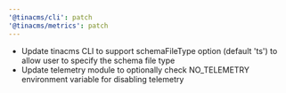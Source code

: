 ```yaml
---
'@tinacms/cli': patch
'@tinacms/metrics': patch
---
```


- Update tinacms CLI to support schemaFileType option (default 'ts') to allow user to specify the schema file type
- Update telemetry module to optionally check NO_TELEMETRY environment variable for disabling telemetry
